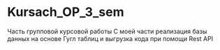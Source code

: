 # Kursach_OP_3_sem
Часть групповой курсовой работы
С моей части реализация базы данных на основе Гугл таблиц и выгрузка кода при помощи Rest API

